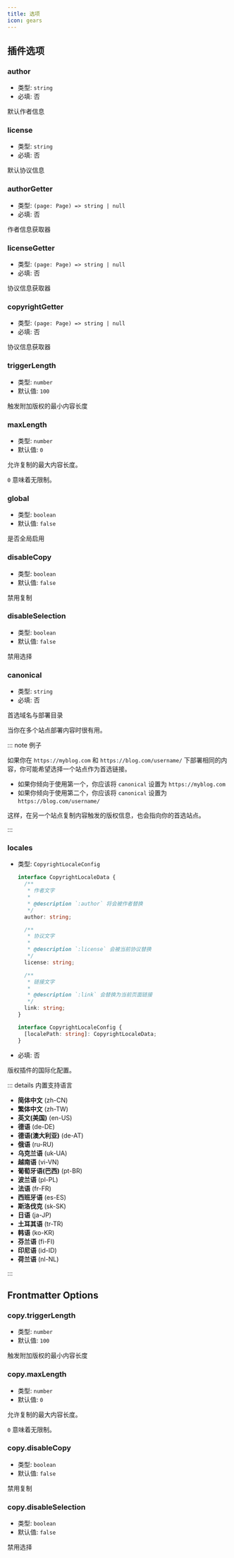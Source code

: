 ```yaml
---
title: 选项
icon: gears
---
```


## 插件选项

### author

- 类型: `string`
- 必填: 否

默认作者信息

### license

- 类型: `string`
- 必填: 否

默认协议信息

### authorGetter

- 类型: `(page: Page) => string | null`
- 必填: 否

作者信息获取器

### licenseGetter

- 类型: `(page: Page) => string | null`
- 必填: 否

协议信息获取器

### copyrightGetter

- 类型: `(page: Page) => string | null`
- 必填: 否

协议信息获取器

### triggerLength

- 类型: `number`
- 默认值: `100`

触发附加版权的最小内容长度

### maxLength

- 类型: `number`
- 默认值: `0`

允许复制的最大内容长度。

`0` 意味着无限制。

### global

- 类型: `boolean`
- 默认值: `false`

是否全局启用

### disableCopy

- 类型: `boolean`
- 默认值: `false`

禁用复制

### disableSelection

- 类型: `boolean`
- 默认值: `false`

禁用选择

### canonical

- 类型: `string`
- 必填: 否

首选域名与部署目录

当你在多个站点部署内容时很有用。

::: note 例子

如果你在 `https://myblog.com` 和 `https://blog.com/username/` 下部署相同的内容，你可能希望选择一个站点作为首选链接。

- 如果你倾向于使用第一个，你应该将 `canonical` 设置为 `https://myblog.com`
- 如果你倾向于使用第二个，你应该将 `canonical` 设置为 `https://blog.com/username/`

这样，在另一个站点复制内容触发的版权信息，也会指向你的首选站点。

:::

### locales

- 类型: `CopyrightLocaleConfig`

  ```ts
  interface CopyrightLocaleData {
    /**
     * 作者文字
     *
     * @description `:author` 将会被作者替换
     */
    author: string;

    /**
     * 协议文字
     *
     * @description `:license` 会被当前协议替换
     */
    license: string;

    /**
     * 链接文字
     *
     * @description `:link` 会替换为当前页面链接
     */
    link: string;
  }

  interface CopyrightLocaleConfig {
    [localePath: string]: CopyrightLocaleData;
  }
  ```

- 必填: 否

版权插件的国际化配置。

::: details 内置支持语言

- **简体中文** (zh-CN)
- **繁体中文** (zh-TW)
- **英文(美国)** (en-US)
- **德语** (de-DE)
- **德语(澳大利亚)** (de-AT)
- **俄语** (ru-RU)
- **乌克兰语** (uk-UA)
- **越南语** (vi-VN)
- **葡萄牙语(巴西)** (pt-BR)
- **波兰语** (pl-PL)
- **法语** (fr-FR)
- **西班牙语** (es-ES)
- **斯洛伐克** (sk-SK)
- **日语** (ja-JP)
- **土耳其语** (tr-TR)
- **韩语** (ko-KR)
- **芬兰语** (fi-FI)
- **印尼语** (id-ID)
- **荷兰语** (nl-NL)

:::

## Frontmatter Options

### copy.triggerLength

- 类型: `number`
- 默认值: `100`

触发附加版权的最小内容长度

### copy.maxLength

- 类型: `number`
- 默认值: `0`

允许复制的最大内容长度。

`0` 意味着无限制。

### copy.disableCopy

- 类型: `boolean`
- 默认值: `false`

禁用复制

### copy.disableSelection

- 类型: `boolean`
- 默认值: `false`

禁用选择
